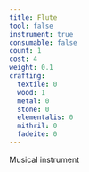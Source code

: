 ```yaml
---
title: Flute
tool: false
instrument: true
consumable: false
count: 1
cost: 4
weight: 0.1
crafting:
  textile: 0
  wood: 1
  metal: 0
  stone: 0
  elementalis: 0
  mithril: 0
  fadeite: 0
---
```


Musical instrument
